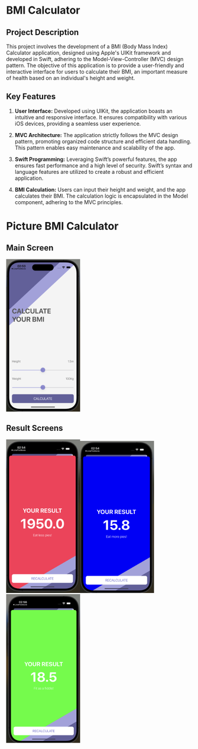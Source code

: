 
#  BMI Calculator

## Project Description

This project involves the development of a BMI (Body Mass Index) Calculator application, designed using Apple's UIKit framework and developed in Swift, adhering to the Model-View-Controller (MVC) design pattern. The objective of this application is to provide a user-friendly and interactive interface for users to calculate their BMI, an important measure of health based on an individual's height and weight.

## Key Features

1. **User Interface:** Developed using UIKit, the application boasts an intuitive and responsive interface. It ensures compatibility with various iOS devices, providing a seamless user experience.

2. **MVC Architecture:** The application strictly follows the MVC design pattern, promoting organized code structure and efficient data handling. This pattern enables easy maintenance and scalability of the app.

3. **Swift Programming:** Leveraging Swift’s powerful features, the app ensures fast performance and a high level of security. Swift’s syntax and language features are utilized to create a robust and efficient application.

4. **BMI Calculation:** Users can input their height and weight, and the app calculates their BMI. The calculation logic is encapsulated in the Model component, adhering to the MVC principles.

# Picture BMI Calculator

## Main Screen
<img src="./Picture BMI Calculator/BMI-mainscreen.png" alt="BMI Calculator Main Screen" width="200"/>

## Result Screens
<table>
  <tr><img src="./Picture BMI Calculator/BMI-result1.png" alt="BMI Calculator Result Screen 1" width="200"/> </tr>
  <tr><img src="./Picture BMI Calculator/BMI-result2.png" alt="BMI Calculator Result Screen 2" width="200"/> </tr>
  <tr>
<img src="./Picture BMI Calculator/BMI-result3.png" alt="BMI Calculator Result Screen 3" width="200"/>
 </tr>
<table>
